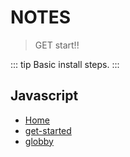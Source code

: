 # NOTES
> GET start!!

::: tip
Basic install steps.
:::

## Javascript
  - [Home](/)
  - [get-started](/javascript/001-get-started.md)
  - [globby](/javascript/002-globby.md)
